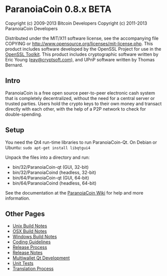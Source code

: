 ParanoiaCoin 0.8.x BETA
====================

Copyright (c) 2009-2013 Bitcoin Developers
Copyright (c) 2011-2013 ParanoiaCoin Developers

Distributed under the MIT/X11 software license, see the accompanying
file COPYING or http://www.opensource.org/licenses/mit-license.php.
This product includes software developed by the OpenSSL Project for use in the [OpenSSL Toolkit](http://www.openssl.org/). This product includes
cryptographic software written by Eric Young ([eay@cryptsoft.com](mailto:eay@cryptsoft.com)), and UPnP software written by Thomas Bernard.


Intro
---------------------
ParanoiaCoin is a free open source peer-to-peer electronic cash system that is
completely decentralized, without the need for a central server or trusted
parties.  Users hold the crypto keys to their own money and transact directly
with each other, with the help of a P2P network to check for double-spending.


Setup
---------------------
You need the Qt4 run-time libraries to run ParanoiaCoin-Qt. On Debian or Ubuntu:
	`sudo apt-get install libqtgui4`

Unpack the files into a directory and run:

- bin/32/ParanoiaCoin-qt (GUI, 32-bit)
- bin/32/ParanoiaCoind (headless, 32-bit)
- bin/64/ParanoiaCoin-qt (GUI, 64-bit)
- bin/64/ParanoiaCoind (headless, 64-bit)

See the documentation at the [ParanoiaCoin Wiki](http://ParanoiaCoin.info)
for help and more information.


Other Pages
---------------------
- [Unix Build Notes](build-unix.md)
- [OSX Build Notes](build-osx.md)
- [Windows Build Notes](build-msw.md)
- [Coding Guidelines](coding.md)
- [Release Process](release-process.md)
- [Release Notes](release-notes.md)
- [Multiwallet Qt Development](multiwallet-qt.md)
- [Unit Tests](unit-tests.md)
- [Translation Process](translation_process.md)
